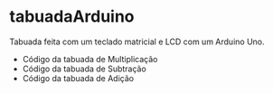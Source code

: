 # tabuadaArduino
<p>Tabuada feita com um teclado matricial e LCD com um Arduino Uno.</p>

<ul>
<li>Código da tabuada de Multiplicação</li>
<li>Código da tabuada de Subtração</li>
<li>Código da tabuada de Adição</li>
</ul>
